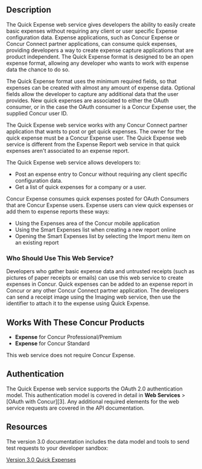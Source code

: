 
## Description
The Quick Expense web service gives developers the ability to easily create basic expenses without requiring any client or user specific Expense configuration data. Expense applications, such as Concur Expense or Concur Connect partner applications, can consume quick expenses, providing developers a way to create expense capture applications that are product independent. The Quick Expense format is designed to be an open expense format, allowing any developer who wants to work with expense data the chance to do so.

The Quick Expense format uses the minimum required fields, so that expenses can be created with almost any amount of expense data. Optional fields allow the developer to capture any additional data that the user provides. New quick expenses are associated to either the OAuth consumer, or in the case the OAuth consumer is a Concur Expense user, the supplied Concur user ID.

The Quick Expense web service works with any Concur Connect partner application that wants to post or get quick expenses. The owner for the quick expense must be a Concur Expense user. The Quick Expense web service is different from the Expense Report web service in that quick expenses aren't associated to an expense report.

The Quick Expense web service allows developers to:

* Post an expense entry to Concur without requiring any client specific configuration data.
* Get a list of quick expenses for a company or a user.

Concur Expense consumes quick expenses posted for OAuth Consumers that are Concur Expense users. Expense users can view quick expenses or add them to expense reports these ways:

* Using the Expenses area of the Concur mobile application
* Using the Smart Expenses list when creating a new report online
* Opening the Smart Expenses list by selecting the Import menu item on an existing report

### Who Should Use This Web Service?
Developers who gather basic expense data and untrusted receipts (such as pictures of paper receipts or emails) can use this web service to create expenses in Concur. Quick expenses can be added to an expense report in Concur or any other Concur Connect partner application. The developers can send a receipt image using the Imaging web service, then use the identifier to attach it to the expense using Quick Expense.

## Works With These Concur Products

* **Expense** for Concur Professional/Premium
* **Expense** for Concur Standard

This web service does not require Concur Expense.

## Authentication
The Quick Expense web service supports the OAuth 2.0 authentication model. This authentication model is covered in detail in **Web Services** > [OAuth with Concur][3]. Any additional required elements for the web service requests are covered in the API documentation.

## Resources
The version 3.0 documentation includes the data model and tools to send test requests to your developer sandbox:

[Version 3.0 Quick Expenses][4]






[4]: /api-reference/expense/quick-expense/index.html

